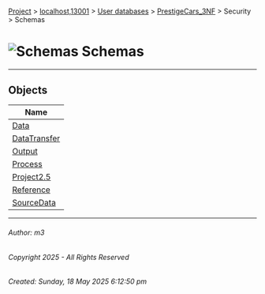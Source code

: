 #### 

[Project](../../../../../index.md) > [localhost,13001](../../../../index.md) > [User databases](../../../index.md) > [PrestigeCars_3NF](../../index.md) > Security > Schemas

# ![Schemas](../../../../../Images/Schema32.png) Schemas

---

## <a name="#objects"></a>Objects

| Name |
|---|
| [Data](dbo_Data.md) |
| [DataTransfer](dbo_DataTransfer.md) |
| [Output](dbo_Output.md) |
| [Process](dbo_Process.md) |
| [Project2.5](dbo_Project2.5.md) |
| [Reference](dbo_Reference.md) |
| [SourceData](dbo_SourceData.md) |


---

###### Author:  m3

###### Copyright 2025 - All Rights Reserved

###### Created: Sunday, 18 May 2025 6:12:50 pm

